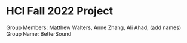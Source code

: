 # HCI Fall 2022 Project
Group Members: Matthew Walters, Anne Zhang, Ali Ahad, (add names)
Group Name: BetterSound
